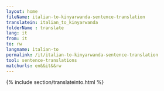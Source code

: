 ```yaml
---
layout: home
fileName: italian-to-kinyarwanda-sentence-translation
translatein: italian_to_kinyarwanda
folderName : translate
lang: it
from: it
to: rw
langname: italian-to
permalink: /it/italian-to-kinyarwanda-sentence-translation
tool: sentence-translations
matchurls: en&&it&&rw
---
```

{% include section/translateinto.html %}
